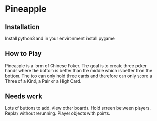 # Pineapple


## Installation
Install python3 and in your environment install pygame

## How to Play
Pineapple is a form of Chinese Poker. The goal is to create three poker hands where the bottom is better than the middle which is better than the bottom. The top can only hold three cards and therefore can only score a Three of a Kind, a Pair or a High Card.


## Needs work
Lots of buttons to add. View other boards. Hold screen between players. Replay without rerunning. Player objects with points.
